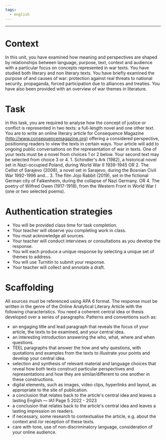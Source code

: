```yaml
---
tags:
  - english
---
```

___
# Context 
In this unit, you have examined how meaning and perspectives are shaped by relationships between language, purpose, text, context and audience with a particular focus on concepts represented in war texts. You have studied both literary and non literary texts. You have briefly examined the purpose of and causes of war: protection against real threats to national security, propaganda, forced participation due to alliances and treaties. You have also been provided with an overview of war themes in literature.

# Task 
in this task, you are required to analyse how the concept of justice or conflict is represented in two texts: a full-length novel and one other text. You are to write an online literary article for Consequence Magazine (http://www.consequencemagazine.org) offering a considered perspective, positioning readers to view the texts in certain ways. Your article will add to ongoing public conversations on the representation of war in texts. One of your texts must be a novel from choices 1 or 2 below. Your second text may be selected from choice 3 or 4. 1. Schindler's Ark (1982), a historical novel set in Nazi-occupied Poland, during World War II 1939-1945 OR 2. The Cellist of Sarajevo (2008), a novel set in Sarajevo, during the Bosnian Civil War 1992-1996 and... 3. The film Jojo Rabbit (2019), set in the fictional German city of Falkenheim, during the collapse of Nazi Germany. OR 4. The poetry of Wilfred Owen (1917-1918), from the Western Front in World War I (one or two selected poems).
# Authentication strategies 
-  You will be provided class time for task completion. 
- Your teacher will observe you completing work in class. 
- You must acknowledge all sources. 
- Your teacher will conduct interviews or consultations as you develop the response. 
- You will each produce a unique response by selecting a unique set of themes to address. 
- You will use Turnitin to submit your response. 
- Your teacher will collect and annotate a draft.


# Scaffolding 
All sources must be referenced using APA 6 format. The response must be written in the genre of the Online Analytical Literary Article with the following characteristics. You need a coherent central idea or thesis developed over a series of paragraphs. Patterns and conventions such as: 
- an engaging title and lead paragraph that reveals the focus of your article, the texts to be examined, and your central idea. 
- an interesting introduction answering the who, what, where and when questions. 
- TEEL paragraphs that answer the how and why questions, with quotations and examples from the texts to illustrate your points and develop your central idea. 
- selection and synthesis of relevant material and language choices that reveal how both texts construct particular perspectives and representations and how they are similar/different to one another in these constructions. 
- digital elements, such as images, video clips, hyperlinks and layout, as appropriate to the site of publication. 
- a conclusion that relates back to the article's central idea and leaves a lasting English — IA1 Page 5 2022 - 2023 
- a conclusion that relates back to the article's central idea and leaves a lasting impression on readers. 
- if necessary, some research to contextualise the article, e.g. about the context and /or reception of these texts. 
- care with tone, use of non-discriminatory language, consideration of your online audience.